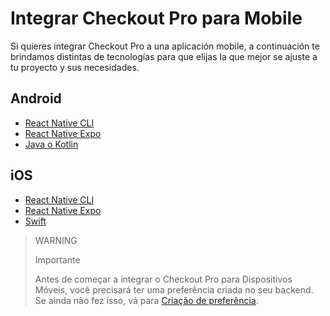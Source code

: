 # Integrar Checkout Pro para Mobile

Si quieres integrar Checkout Pro a una aplicación mobile, a continuación te brindamos distintas de tecnologías para que elijas la que mejor se ajuste a tu proyecto y sus necesidades.

## Android

* [React Native CLI](/developers/pt/docs/checkout-pro/integrate-checkout-pro/mobile/android/reactnative-cli)
* [React Native Expo](/developers/pt/docs/checkout-pro/integrate-checkout-pro/mobile/android/reactnative-expo-go)
* [Java o Kotlin](/developers/es/pt/checkout-pro/integrate-checkout-pro/mobile/android/java-kotlin)

## iOS

* [React Native CLI](/developers/pt/docs/checkout-pro/integrate-checkout-pro/mobile/ios/reactnative-cli)
* [React Native Expo](/developers/pt/docs/checkout-pro/integrate-checkout-pro/mobile/ios/reactnative-expo-go)
* [Swift](/developers/pt/docs/checkout-pro/integrate-checkout-pro/mobile/ios/swift)

> WARNING
>
> Importante
>
> Antes de começar a integrar o Checkout Pro para Dispositivos Móveis, você precisará ter uma preferência criada no seu backend. Se ainda não fez isso, vá para [Criação de preferência](/developers/pt/docs/checkout-pro/common-initialization).
